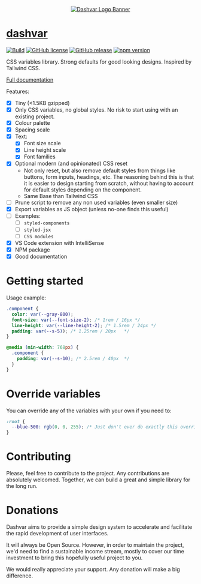 <p align="center">
  <a href="https://dashvar.com"><img alt="Dashvar Logo Banner" src="https://github.com/dashvars/dashvar/blob/master/docs/dashvar-logo-banner.png" /></a>
</p>

# [dashvar](https://dashvar.com)

[![Build](https://github.com/carlosbaraza/dashvar/workflows/Build/badge.svg)](https://github.com/carlosbaraza/dashvar/actions?query=workflow%3A%22Build%22)
[![GitHub license](https://img.shields.io/github/license/dashvars/dashvar)](https://github.com/dashvars/dashvar/blob/master/LICENSE)
[![GitHub release](https://img.shields.io/github/v/tag/dashvars/dashvar.svg?sort=semver&label=Current%20release)](https://GitHub.com/dashvars/dashvar/releases/)
[![npm version](https://badge.fury.io/js/dashvar.svg)](https://www.npmjs.com/package/dashvar)

CSS variables library. Strong defaults for good looking designs. Inspired by Tailwind CSS.

[Full documentation](https://dashvar.com)

Features:

- [x] Tiny (<1.5KB gzipped)
- [x] Only CSS variables, no global styles. No risk to start using with an existing project.
- [x] Colour palette
- [x] Spacing scale
- [x] Text:
  - [x] Font size scale
  - [x] Line height scale
  - [x] Font families
- [x] Optional modern (and opinionated) CSS reset
  - Not only reset, but also remove default styles from things like buttons, form inputs, headings, etc. The reasoning behind this is that it is easier to design starting from scratch, without having to account for default styles depending on the component.
  - Same Base than Tailwind CSS
- [ ] Prune script to remove any non used variables (even smaller size)
- [x] Export variables as JS object (unless no-one finds this useful)
- [ ] Examples:
  - [ ] `styled-components`
  - [ ] `styled-jsx`
  - [ ] `CSS modules`
- [x] VS Code extension with IntelliSense
- [x] NPM package
- [x] Good documentation

# Getting started

Usage example:

```css
.component {
  color: var(--gray-800);
  font-size: var(--font-size-2); /* 1rem / 16px */
  line-height: var(--line-height-2); /* 1.5rem / 24px */
  padding: var(--s-5)); /* 1.25rem / 20px	*/
}

@media (min-width: 768px) {
  .component {
    padding: var(--s-10); /* 2.5rem / 40px	*/
  }
}
```

# Override variables

You can override any of the variables with your own if you need to:

```css
:root {
  --blue-500: rgb(0, 0, 255); /* Just don't ever do exactly this override ;) */
}
```

# Contributing

Please, feel free to contribute to the project. Any contributions are absolutely welcomed. Together, we can
build a great and simple library for the long run.

# Donations

Dashvar aims to provide a simple design system to accelerate and facilitate the rapid development of user interfaces.

It will always be Open Source. However, in order to maintain the project, we'd need to find a sustainable income stream, mostly to cover our time investment to bring this hopefully useful project to you.

We would really appreciate your support. Any donation will make a big difference.
